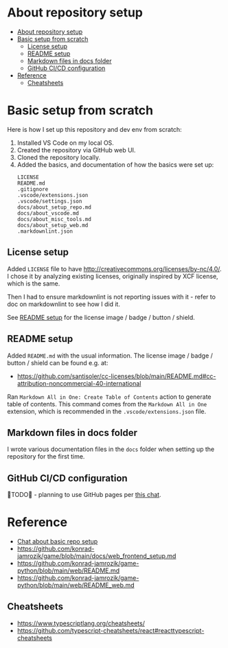 # About repository setup

- [About repository setup](#about-repository-setup)
- [Basic setup from scratch](#basic-setup-from-scratch)
  - [License setup](#license-setup)
  - [README setup](#readme-setup)
  - [Markdown files in docs folder](#markdown-files-in-docs-folder)
  - [GitHub CI/CD configuration](#github-cicd-configuration)
- [Reference](#reference)
  - [Cheatsheets](#cheatsheets)

# Basic setup from scratch

Here is how I set up this repository and dev env from scratch:

1. Installed VS Code on my local OS.
2. Created the repository via GitHub web UI.
3. Cloned the repository locally.
4. Added the basics, and documentation of how the basics were set up:
    ```text
    LICENSE
    README.md
    .gitignore
    .vscode/extensions.json
    .vscode/settings.json
    docs/about_setup_repo.md
    docs/about_vscode.md
    docs/about_misc_tools.md
    docs/about_setup_web.md
    .markdownlint.json
    ```

## License setup

Added `LICENSE` file to have http://creativecommons.org/licenses/by-nc/4.0/.
I chose it by analyzing existing licenses, originally inspired by XCF license,
which is the same.

Then I had to ensure markdownlint is not reporting issues with it -
refer to doc on markdownlint to see how I did it.

See [README setup](#readme-setup) for the license image / badge / button / shield.

## README setup

Added `README.md` with the usual information. The license image / badge / button / shield can be found e.g. at:

- https://github.com/santisoler/cc-licenses/blob/main/README.md#cc-attribution-noncommercial-40-international

Ran `Markdown All in One: Create Table of Contents` action to generate table of contents.
This command comes from the `Markdown All in One` extension, which is recommended in the `.vscode/extensions.json` file.

## Markdown files in docs folder

I wrote various documentation files in the `docs` folder when setting up the repository for the first time.


## GitHub CI/CD configuration

🚧TODO🚧 - planning to use GitHub pages per [this chat](https://chatgpt.com/share/686b7522-18b4-8011-93cf-47e77e1ad535).

# Reference

- [Chat about basic repo setup](https://chatgpt.com/c/684e85cf-dc74-8011-ae8b-18e5d8a16be4)
- https://github.com/konrad-jamrozik/game/blob/main/docs/web_frontend_setup.md
- https://github.com/konrad-jamrozik/game-python/blob/main/web/README.md
- https://github.com/konrad-jamrozik/game-python/blob/main/web/README_web.md

## Cheatsheets

- https://www.typescriptlang.org/cheatsheets/
- https://github.com/typescript-cheatsheets/react#reacttypescript-cheatsheets
